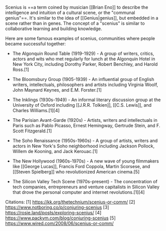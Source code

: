 Scenius is ==a term coined by musician [[Brian Eno]] to describe the intelligence and intuition of a cultural scene, or the "communal genius"==. It's similar to the idea of [[Genius|genius]], but embedded in a scene rather than in genes. The concept of a "scenius" is similar to collaborative learning and building knowledge.

Here are some famous examples of scenius, communities where people became successful together:

- The Algonquin Round Table (1919-1929) - A group of writers, critics, actors and wits who met regularly for lunch at the Algonquin Hotel in New York City, including Dorothy Parker, Robert Benchley, and Harold Ross.[1]

- The Bloomsbury Group (1905-1939) - An influential group of English writers, intellectuals, philosophers and artists including Virginia Woolf, John Maynard Keynes, and E.M. Forster.[1]

- The Inklings (1930s-1949) - An informal literary discussion group at the University of Oxford including [[J.R.R. Tolkien]], [[C.S. Lewis]], and Charles Williams.[1][4]

- The Parisian Avant-Garde (1920s) - Artists, writers and intellectuals in Paris such as Pablo Picasso, Ernest Hemingway, Gertrude Stein, and F. Scott Fitzgerald.[1]

- The Soho Renaissance (1950s-1960s) - A group of artists, writers and actors in New York's Soho neighborhood including Jackson Pollock, Willem de Kooning, and Jack Kerouac.[1]  

- The New Hollywood (1960s-1970s) - A new wave of young filmmakers like [[George Lucas]], Francis Ford Coppola, Martin Scorsese, and [[Steven Spielberg]] who revolutionized American cinema.[5]

- The Silicon Valley Tech Scene (1970s-present) - The concentration of tech companies, entrepreneurs and venture capitalists in Silicon Valley that drove the personal computer and internet revolutions.[1][4]

Citations:
[1] https://kk.org/thetechnium/scenius-or-comm/
[2] https://www.notboring.co/p/conjuring-scenius
[3] https://rosie.land/posts/exploring-scenius/
[4] https://www.packym.com/blog/conjuring-scenius
[5] https://www.wired.com/2008/06/scenius-or-comm/